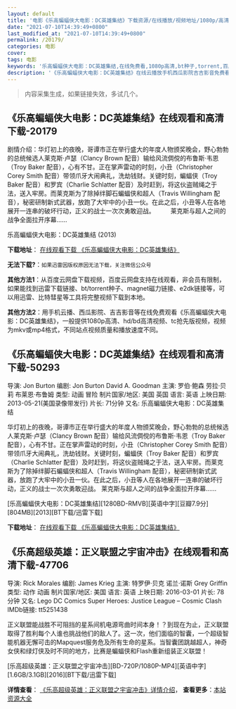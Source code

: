 ```yaml
---
layout: default
title: '电影《乐高蝙蝠侠大电影：DC英雄集结》下载资源/在线播放/视频地址/1080p/高清/蓝光'
date: "2021-07-10T14:39:49+0800"
last_modified_at: "2021-07-10T14:39:49+0800"
permalink: /20179/
categories: 电影
cover:
tags: 电影
keywords: '乐高蝙蝠侠大电影：DC英雄集结,在线免费看,1080p高清,bt种子,torrent,百度云盘,magnet,磁力链,迅雷下载资源'
description: '《乐高蝙蝠侠大电影：DC英雄集结》在线云播放手机西瓜影院吉吉影音免费看，1080p高清bd/hd未删减完整版和tc抢先枪版，mkv/mp4格式，附带bt/torrent种子、magnet/磁力链、百度云盘、网盘资源迅雷下载链接'
---
```


>内容采集生成，如果链接失效，多试几个。


## 《乐高蝙蝠侠大电影：DC英雄集结》在线观看和高清下载-20179

剧情介绍：华灯初上的夜晚，哥谭市正在举行盛大的年度人物颁奖晚会，野心勃勃的总统候选人莱克斯·卢瑟（Clancy Brown 配音）输给风流倜傥的布鲁斯·韦恩（Troy Baker 配音），心有不甘。正在掌声雷动的时刻，小丑（Christopher Corey Smith 配音）带领爪牙大闹典礼，洗劫钱财。关键时刻，蝙蝠侠（Troy Baker 配音）和罗宾（Charlie Schlatter 配音）及时赶到，将这伙盗贼绳之于法，送入牢房。而莱克斯为了除掉绊脚石蝙蝠侠和超人（Travis Willingham 配音），秘密研制新式武器，放跑了大牢中的小丑一伙。在此之后，小丑等人在各地展开一连串的破坏行动，正义的战士一次次勇敢迎战。  　　莱克斯与超人之间的战争全面拉开序幕……


乐高蝙蝠侠大电影：DC英雄集结 (2013)

**下载地址**： [在线观看下载 《乐高蝙蝠侠大电影：DC英雄集结》](https://www.btbtdy.me/btdy/dy1974.html) 


**无法下载?**：`如果迅雷因版权原因无法下载，关注微信公众号 `

**其他方法1**：从百度云网盘下载视频，百度云网盘支持在线观看，非会员有限制，如果能找到迅雷下载链接、bt/torrent种子、magnet磁力链接、e2dk链接等，可以用迅雷、比特彗星等工具将完整视频下载到本地。

**其他方法2**：用手机云播、西瓜影院、吉吉影音等在线免费观看《乐高蝙蝠侠大电影：DC英雄集结》，一般提供1080p高清、hd/bd高清视频、tc抢先版视频，视频为mkv或mp4格式，不同站点视频质量和播放速度不同。


## 《乐高蝙蝠侠大电影：DC英雄集结》在线观看和高清下载-50293

导演: Jon Burton 编剧: Jon Burton David A. Goodman 主演: 罗伯·鲍森 劳拉·贝莉 布莱恩·布鲁姆 类型: 动画 冒险 制片国家/地区: 美国 英国 语言: 英语 上映日期: 2013-05-21(美国录像带发行) 片长: 71分钟 又名: 乐高蝙蝠侠大电影：DC英雄集结

华灯初上的夜晚，哥谭市正在举行盛大的年度人物颁奖晚会，野心勃勃的总统候选人莱克斯·卢瑟（Clancy Brown 配音）输给风流倜傥的布鲁斯·韦恩（Troy Baker 配音），心有不甘。正在掌声雷动的时刻，小丑（Christopher Corey Smith 配音）带领爪牙大闹典礼，洗劫钱财。关键时刻，蝙蝠侠（Troy Baker 配音）和罗宾（Charlie Schlatter 配音）及时赶到，将这伙盗贼绳之于法，送入牢房。而莱克斯为了除掉绊脚石蝙蝠侠和超人（Travis Willingham 配音），秘密研制新式武器，放跑了大牢中的小丑一伙。在此之后，小丑等人在各地展开一连串的破坏行动，正义的战士一次次勇敢迎战。 莱克斯与超人之间的战争全面拉开序幕……


[乐高蝙蝠侠大电影：DC英雄集结][1280BD-RMVB][英语中字][豆瓣7.9分][804MB][2013][BT下载/迅雷下载]

**下载地址**： [在线观看下载 《乐高蝙蝠侠大电影：DC英雄集结》](https://www.btdx8.com/torrent/lego_batman_2013.html) 


## 《乐高超级英雄：正义联盟之宇宙冲击》在线观看和高清下载-47706

导演: Rick Morales 编剧: James Krieg 主演: 特罗伊·贝克 诺兰·诺斯 Grey Griffin 类型: 动作 动画 制片国家/地区: 美国 语言: 英语 上映日期: 2016-03-01 片长: 78分钟 又名: Lego DC Comics Super Heroes: Justice League – Cosmic Clash IMDb链接: tt5251438

正义联盟能战胜不可阻挡的星系间机电源弯曲时间本身！？到现在为止，正义联盟取得了胜利每个人谁也挑战他们的敌人了。这一次，他们面临的智囊，一个超级智能机器无懈可击的Mapquest服务危及所有生命的星系。当智囊团跳越超人，神奇女侠和绿灯侠及时不同的地方，比赛是蝙蝠侠和Flash重新组装正义联盟！


[乐高超级英雄：正义联盟之宇宙冲击][BD-720P/1080P-MP4][英语中字][1.6GB/3.1GB][2016][BT下载/迅雷下载]

**详情查看**： [《乐高超级英雄：正义联盟之宇宙冲击》详情介绍](/movie/47706/)， **查看更多**：[本站资源大全](/movie/t/all/)

